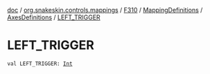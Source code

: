 [doc](../../../../index.md) / [org.snakeskin.controls.mappings](../../../index.md) / [F310](../../index.md) / [MappingDefinitions](../index.md) / [AxesDefinitions](index.md) / [LEFT_TRIGGER](./-l-e-f-t_-t-r-i-g-g-e-r.md)

# LEFT_TRIGGER

`val LEFT_TRIGGER: `[`Int`](https://kotlinlang.org/api/latest/jvm/stdlib/kotlin/-int/index.html)